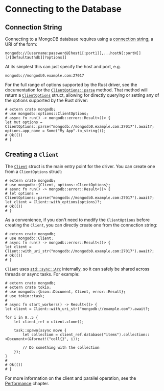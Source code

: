 # Connecting to the Database

## Connection String
Connecting to a MongoDB database requires using a [connection string](https://www.mongodb.com/docs/manual/reference/connection-string/#connection-string-formats), a URI of the form:
```uri
mongodb://[username:password@]host1[:port1][,...hostN[:portN]][/[defaultauthdb][?options]]
```
At its simplest this can just specify the host and port, e.g.
```uri
mongodb://mongodb0.example.com:27017
```
For the full range of options supported by the Rust driver, see the documentation for the [`ClientOptions::parse`](https://docs.rs/mongodb/latest/mongodb/options/struct.ClientOptions.html#method.parse) method.  That method will return a [`ClientOptions`](https://docs.rs/mongodb/latest/mongodb/options/struct.ClientOptions.html) struct, allowing for directly querying or setting any of the options supported by the Rust driver:
```rust,no_run
# extern crate mongodb;
# use mongodb::options::ClientOptions;
# async fn run() -> mongodb::error::Result<()> {
let mut options = ClientOptions::parse("mongodb://mongodb0.example.com:27017").await?;
options.app_name = Some("My App".to_string());
# Ok(())
# }
```

## Creating a `Client`
The [`Client`](https://docs.rs/mongodb/latest/mongodb/struct.Client.html) struct is the main entry point for the driver.  You can create one from a `ClientOptions` struct:
```rust,no_run
# extern crate mongodb;
# use mongodb::{Client, options::ClientOptions};
# async fn run() -> mongodb::error::Result<()> {
# let options = ClientOptions::parse("mongodb://mongodb0.example.com:27017").await?;
let client = Client::with_options(options)?;
# Ok(())
# }
```
As a convenience, if you don't need to modify the `ClientOptions` before creating the `Client`, you can directly create one from the connection string:
```rust,no_run
# extern crate mongodb;
# use mongodb::Client;
# async fn run() -> mongodb::error::Result<()> {
let client = Client::with_uri_str("mongodb://mongodb0.example.com:27017").await?;
# Ok(())
# }
```
`Client` uses [`std::sync::Arc`](https://doc.rust-lang.org/std/sync/struct.Arc.html) internally, so it can safely be shared across threads or async tasks. For example:
```rust,no_run
# extern crate mongodb;
# extern crate tokio;
# use mongodb::{bson::Document, Client, error::Result};
# use tokio::task;
#
# async fn start_workers() -> Result<()> {
let client = Client::with_uri_str("mongodb://example.com").await?;

for i in 0..5 {
    let client_ref = client.clone();

    task::spawn(async move {
        let collection = client_ref.database("items").collection::<Document>(&format!("coll{}", i));

        // Do something with the collection
    });
}
#
# Ok(())
# }
```
For more information on the client and parallel operation, see the [Performance](performance.md) chapter.